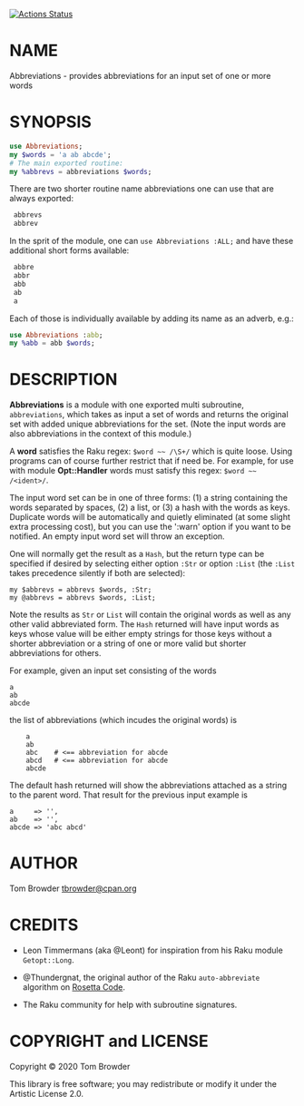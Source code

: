 [![Actions Status](https://github.com/tbrowder/Abbreviations/workflows/test/badge.svg)](https://github.com/tbrowder/Abbreviations/actions)

NAME
====

Abbreviations - provides abbreviations for an input set of one or more words

SYNOPSIS
========

```raku
use Abbreviations;
my $words = 'a ab abcde';
# The main exported routine:
my %abbrevs = abbreviations $words;
```

There are two shorter routine name abbreviations one can use that are always exported:

```raku
 abbrevs
 abbrev
```

In the sprit of the module, one can `use Abbreviations :ALL;` and have these additional short forms available:

```raku
 abbre
 abbr
 abb
 ab
 a
```

Each of those is individually available by adding its name as an adverb, e.g.:

```raku
use Abbreviations :abb;
my %abb = abb $words;
```

DESCRIPTION
===========

**Abbreviations** is a module with one exported multi subroutine, `abbreviations`, which takes as input a set of words and returns the original set with added unique abbreviations for the set. (Note the input words are also abbreviations in the context of this module.)

A **word** satisfies the Raku regex: `$word ~~ /\S+/` which is quite loose. Using programs can of course further restrict that if need be. For example, for use with module **Opt::Handler** words must satisfy this regex: `$word ~~ /<ident>/`.

The input word set can be in one of three forms: (1) a string containing the words separated by spaces, (2) a list, or (3) a hash with the words as keys. Duplicate words will be automatically and quietly eliminated (at some slight extra processing cost), but you can use the ':warn' option if you want to be notified. An empty input word set will throw an exception.

One will normally get the result as a `Hash`, but the return type can be specified if desired by selecting either option `:Str` or option `:List` (the `:List` takes precedence silently if both are selected):

    my $abbrevs = abbrevs $words, :Str;
    my @abbrevs = abbrevs $words, :List;

Note the results as `Str` or `List` will contain the original words as well as any other valid abbreviated form. The `Hash` returned will have input words as keys whose value will be either empty strings for those keys without a shorter abbreviation or a string of one or more valid but shorter abbreviations for others.

For example, given an input set consisting of the words

    a
    ab
    abcde

the list of abbreviations (which incudes the original words) is

        a
        ab
        abc    # <== abbreviation for abcde
        abcd   # <== abbreviation for abcde
        abcde

The default hash returned will show the abbreviations attached as a string to the parent word. That result for the previous input example is

    a     => '',
    ab    => '',
    abcde => 'abc abcd'

AUTHOR
======

Tom Browder <tbrowder@cpan.org>

CREDITS
=======

  * Leon Timmermans (aka @Leont) for inspiration from his Raku module `Getopt::Long`.

  * @Thundergnat, the original author of the Raku `auto-abbreviate` algorithm on [Rosetta Code](http://rosettacode.org/wiki/Abbreviations,_automatic#Raku).

  * The Raku community for help with subroutine signatures.

COPYRIGHT and LICENSE
=====================

Copyright &#x00A9; 2020 Tom Browder

This library is free software; you may redistribute or modify it under the Artistic License 2.0.

